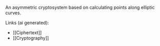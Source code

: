 An asymmetric cryptosystem based on calculating points along elliptic curves.

Links (ai generated):
 - [[Ciphertext]]
 - [[Cryptography]]

